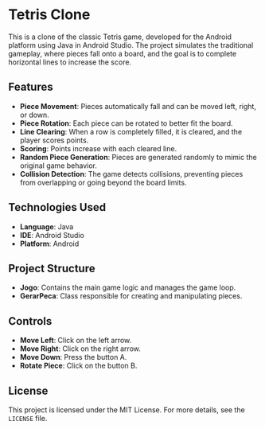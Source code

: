 # **Tetris Clone**

This is a clone of the classic Tetris game, developed for the Android platform using Java in Android Studio. The project simulates the traditional gameplay, where pieces fall onto a board, and the goal is to complete horizontal lines to increase the score.

## Features

- **Piece Movement**: Pieces automatically fall and can be moved left, right, or down.
- **Piece Rotation**: Each piece can be rotated to better fit the board.
- **Line Clearing**: When a row is completely filled, it is cleared, and the player scores points.
- **Scoring**: Points increase with each cleared line.
- **Random Piece Generation**: Pieces are generated randomly to mimic the original game behavior.
- **Collision Detection**: The game detects collisions, preventing pieces from overlapping or going beyond the board limits.

## Technologies Used

- **Language**: Java
- **IDE**: Android Studio
- **Platform**: Android

## Project Structure

- **Jogo**: Contains the main game logic and manages the game loop.
- **GerarPeca**: Class responsible for creating and manipulating pieces.

## Controls

- **Move Left**: Click on the left arrow.
- **Move Right**: Click on the right arrow.
- **Move Down**: Press the button A.
- **Rotate Piece**: Click on the button B.

## License

This project is licensed under the MIT License. For more details, see the `LICENSE` file.
